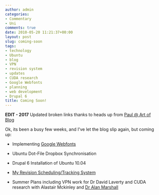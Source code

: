 ```yaml
---
author: admin
categories:
- Commentary
- Uni
comments: true
date: 2010-05-20 11:21:37+00:00
layout: post
slug: coming-soon
tags:
- technology
- Ubuntu
- blog
- VPN
- revision system
- updates
- CUDA research
- Google Webfonts
- planning
- web development
- Drupal 6
title: Coming Soon!
---
```



**EDIT - 2017** Updated broken links thanks to heads up from [Paul @ Art of Blog](http://www.artofblog.com/typography-basics-some-fundamentals-for-body-copy/)

Ok, its been a busy few weeks, and I've let the blog slip again, but coming up:


  * Implementing [Google Webfonts](https://fonts.google.com)


  * Ubuntu Dot-File Dropbox Synchronisation


  * Drupal 6 Installation of Ubuntu 10.04


  * [My Revision Scheduling/Tracking System](http://spreadsheets.google.com/pub?key=0Aqbk47T7d09kdEc1ZVltYThIeFJPXzl0N1JFeWt1Snc&hl=en_GB&output=html)


  * Summer Plans including VPN work for Dr David Laverty and CUDA research with Alastair Mckinley and [Dr Alan Marshall](http://www.ee.qub.ac.uk/dsp/research/telecomms/personal/Alan_Marshall.html)
